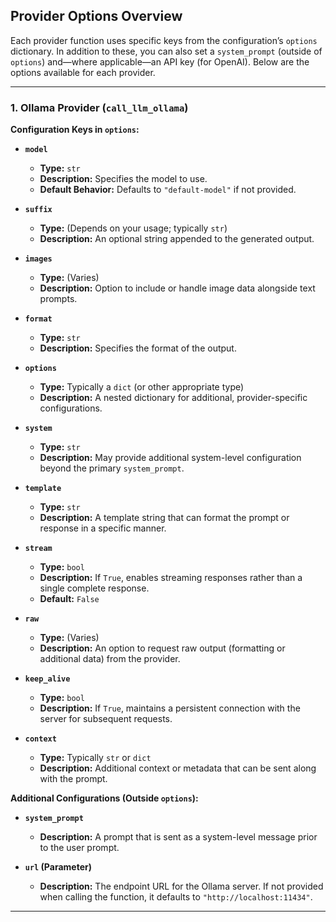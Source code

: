 ## Provider Options Overview

Each provider function uses specific keys from the configuration’s `options` dictionary. In addition to these, you can also set a `system_prompt` (outside of `options`) and—where applicable—an API key (for OpenAI). Below are the options available for each provider.

---

### 1. Ollama Provider (`call_llm_ollama`)

**Configuration Keys in `options`:**

- **`model`**  
  - **Type:** `str`  
  - **Description:** Specifies the model to use.  
  - **Default Behavior:** Defaults to `"default-model"` if not provided.

- **`suffix`**  
  - **Type:** (Depends on your usage; typically `str`)  
  - **Description:** An optional string appended to the generated output.

- **`images`**  
  - **Type:** (Varies)  
  - **Description:** Option to include or handle image data alongside text prompts.

- **`format`**  
  - **Type:** `str`  
  - **Description:** Specifies the format of the output.

- **`options`**  
  - **Type:** Typically a `dict` (or other appropriate type)  
  - **Description:** A nested dictionary for additional, provider-specific configurations.

- **`system`**  
  - **Type:** `str`  
  - **Description:** May provide additional system-level configuration beyond the primary `system_prompt`.

- **`template`**  
  - **Type:** `str`  
  - **Description:** A template string that can format the prompt or response in a specific manner.

- **`stream`**  
  - **Type:** `bool`  
  - **Description:** If `True`, enables streaming responses rather than a single complete response.  
  - **Default:** `False`

- **`raw`**  
  - **Type:** (Varies)  
  - **Description:** An option to request raw output (formatting or additional data) from the provider.

- **`keep_alive`**  
  - **Type:** `bool`  
  - **Description:** If `True`, maintains a persistent connection with the server for subsequent requests.

- **`context`**  
  - **Type:** Typically `str` or `dict`  
  - **Description:** Additional context or metadata that can be sent along with the prompt.

**Additional Configurations (Outside `options`):**

- **`system_prompt`**  
  - **Description:** A prompt that is sent as a system-level message prior to the user prompt.

- **`url` (Parameter)**  
  - **Description:** The endpoint URL for the Ollama server. If not provided when calling the function, it defaults to `"http://localhost:11434"`.

---

